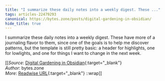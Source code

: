 ```yaml
---
title: "I summarize these daily notes into a weekly digest. These ..."
tags: articles-22479293
canonical: https://bytes.zone/posts/digital-gardening-in-obsidian/
hide_title: true
---
```


I summarize these daily notes into a weekly digest. These have more of a journaling flavor to them, since one of the goals is to help me discover patterns, but the template is still pretty basic: a header for highlights, one for lowlights, and one for things I want to change in the next week.


[[_Source_: [Digital Gardening in Obsidian](https://bytes.zone/posts/digital-gardening-in-obsidian/){:target="_blank"}<br>
_Author_: bytes.zone<br>
_More_: [Readwise URL](https://readwise.io/open/442275956){:target="_blank"}
::wrap]]